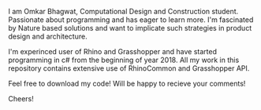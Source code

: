 I am Omkar Bhagwat, Computational Design and Construction student. Passionate about programming and has eager to learn more. I'm fascinated by Nature based solutions and want to implicate such strategies in product design and architecture.

I'm experinced user of Rhino and Grasshopper and have started programming in c# from the beginning of year 2018. All my work in this repository contains extensive use of RhinoCommon and Grasshopper API.

Feel free to download my code! Will be happy to recieve your comments!

Cheers!
